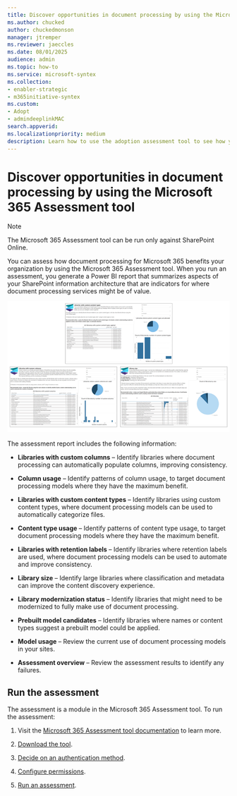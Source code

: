 ```yaml
---
title: Discover opportunities in document processing by using the Microsoft 365 Assessment tool
ms.author: chucked
author: chuckedmonson
manager: jtremper
ms.reviewer: jaeccles
ms.date: 08/01/2025
audience: admin
ms.topic: how-to
ms.service: microsoft-syntex
ms.collection:
- enabler-strategic
- m365initiative-syntex
ms.custom: 
- Adopt
- admindeeplinkMAC
search.appverid:
ms.localizationpriority: medium
description: Learn how to use the adoption assessment tool to see how your organization can benefit from document processing for Microsoft 365.
---
```


# Discover opportunities in document processing by using the Microsoft 365 Assessment tool

> [!NOTE]
> The Microsoft 365 Assessment tool can be run only against SharePoint Online. 

You can assess how document processing for Microsoft 365 benefits your organization by using the Microsoft 365 Assessment tool. When you run an assessment, you generate a Power BI report that summarizes aspects of your SharePoint information architecture that are indicators for where document processing services might be of value.

![Image of three sample report pages in the Power BI summary.](../media/content-understanding/assessment-tool-reports.png)

The assessment report includes the following information: 

- **Libraries with custom columns** – Identify libraries where document processing can automatically populate columns, improving consistency. 

- **Column usage** – Identify patterns of column usage, to target document processing models where they have the maximum benefit. 

- **Libraries with custom content types** – Identify libraries using custom content types, where document processing models can be used to automatically categorize files.

- **Content type usage** – Identify patterns of content type usage, to target document processing models where they have the maximum benefit.

- **Libraries with retention labels** – Identify libraries where retention labels are used, where document processing models can be used to automate and improve consistency. 

- **Library size** – Identify large libraries where classification and metadata can improve the content discovery experience. 

- **Library modernization status** – Identify libraries that might need to be modernized to fully make use of document processing. 

- **Prebuilt model candidates** – Identify libraries where names or content types suggest a prebuilt model could be applied. 

- **Model usage** – Review the current use of document processing models in your sites. 

- **Assessment overview** – Review the assessment results to identify any failures. 

## Run the assessment

The assessment is a module in the Microsoft 365 Assessment tool. To run the assessment: 

1. Visit the [Microsoft 365 Assessment tool documentation](https://pnp.github.io/pnpassessment/index.html) to learn more.

2. [Download the tool](https://pnp.github.io/pnpassessment/using-the-assessment-tool/download.html). 

3. [Decide on an authentication method](https://pnp.github.io/pnpassessment/using-the-assessment-tool/setupauth.html).

4. [Configure permissions](https://pnp.github.io/pnpassessment/sharepoint-syntex/requirements.html). 

5. [Run an assessment](https://pnp.github.io/pnpassessment/sharepoint-syntex/assess.html). 
